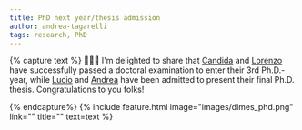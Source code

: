 ```yaml
---
title: PhD next year/thesis admission
author: andrea-tagarelli
tags: research, PhD
---
```


{% capture text %}
🚨🚨🚨 I'm delighted to share that [Candida](/members/candida-greco.html) and [Lorenzo](/members/lorenzo-zangari.html) have successfully passed a doctoral examination to enter their 3rd Ph.D.-year, while [Lucio](/members/lucio-lacava.html) and [Andrea](/members/andrea-simeri.html) have been admitted to present their final Ph.D. thesis.  Congratulations to you folks! 

 

{% endcapture%}
{% include feature.html image="images/dimes_phd.png" link="" title="" text=text %}
